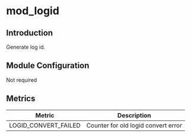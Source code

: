 # mod_logid

## Introduction 

Generate log id. 

## Module Configuration

Not required

## Metrics

| Metric               | Description                         |
| -------------------- | ----------------------------------- |
| LOGID_CONVERT_FAILED | Counter for old logid convert error |

